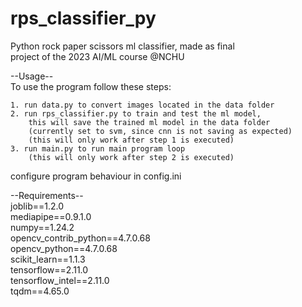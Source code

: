 # rps_classifier_py<br />
Python rock paper scissors ml classifier, made as final <br />
project of the 2023 AI/ML course @NCHU<br />

--Usage--<br />
To use the program follow these steps:<br />

    1. run data.py to convert images located in the data folder
    2. run rps_classifier.py to train and test the ml model,       
        this will save the trained ml model in the data folder
        (currently set to svm, since cnn is not saving as expected)
        (this will only work after step 1 is executed)
    3. run main.py to run main program loop
        (this will only work after step 2 is executed)

configure program behaviour in config.ini<br />

--Requirements--<br />
joblib==1.2.0<br />
mediapipe==0.9.1.0<br />
numpy==1.24.2<br />
opencv_contrib_python==4.7.0.68<br />
opencv_python==4.7.0.68<br />
scikit_learn==1.1.3<br />
tensorflow==2.11.0<br />
tensorflow_intel==2.11.0<br />
tqdm==4.65.0
